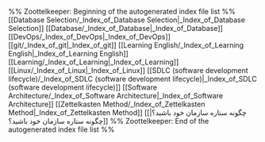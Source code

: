 %% Zoottelkeeper: Beginning of the autogenerated index file list  %%
 [[Database Selection/_Index_of_Database Selection|_Index_of_Database Selection]]
 [[Database/_Index_of_Database|_Index_of_Database]]
 [[DevOps/_Index_of_DevOps|_Index_of_DevOps]]
 [[git/_Index_of_git|_Index_of_git]]
 [[Learning English/_Index_of_Learning English|_Index_of_Learning English]]
 [[Learning/_Index_of_Learning|_Index_of_Learning]]
 [[Linux/_Index_of_Linux|_Index_of_Linux]]
 [[SDLC (software development lifecycle)/_Index_of_SDLC (software development lifecycle)|_Index_of_SDLC (software development lifecycle)]]
 [[Software Architecture/_Index_of_Software Architecture|_Index_of_Software Architecture]]
 [[Zettelkasten Method/_Index_of_Zettelkasten Method|_Index_of_Zettelkasten Method]]
 [[چگونه ستاره سازمان خود باشید؟|چگونه ستاره سازمان خود باشید؟]]
%% Zoottelkeeper: End of the autogenerated index file list  %%

